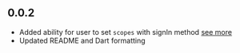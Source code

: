 ## 0.0.2

* Added ability for user to set `scopes` with signIn method [see more](https://developer.amazon.com/docs/login-with-amazon/requesting-scopes-as-essential-voluntary.html)
* Updated README and Dart formatting
